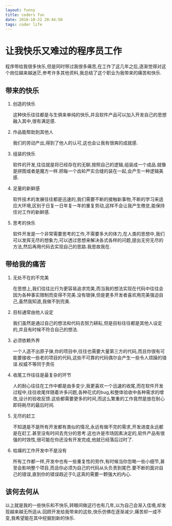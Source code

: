```yaml
---
layout: funny
title: coders fun
date: 2018-10-22 20:44:50
tags: coder life
---
```


# 让我快乐又难过的程序员工作

程序带给我很多快乐,但是同时带过我很多痛苦,在工作了这几年之后,逐渐觉得对这个岗位越来越迷茫,参考许多其他资料,我总结了这个职业为我带来的痛苦和快乐.

<!-- more -->

## 带来的快乐

1. 创造的快乐

    这种快乐往往都是与生俱来单纯的快乐,并且软件产品可以加入开发自己的思想融入其中,很有满足感.

2. 作品能帮助到其他人

    我们的劳动产出,得到了他人的认可,这也会让我有很爽的成就感.

3. 组装的快乐

    软件的开发,往往就是将已经存在的无聊,按照自己的逻辑,组装成一个成品.就像是拼图或者是魔方一样.把每一个齿轮严实合缝的装在一起,会产生一种逻辑美感.

4. 足量的新鲜感

    软件技术的发展往往都是迅速的,我们需要不断的接触新事物,不断的学习来适应大环境,区别于日复一日年复一年的重复劳动,这样不会让我产生倦怠,能保持住对工作的新鲜感.

5. 思考的快乐

    软件开发是一个非常需要思考的工作,不需要多大的体力,在人类的思想中,我们可以发挥无尽的想象力,可以透过思想来解决各式各样的问题,提出无穷无尽的方法,然后再用代码去实现自己的思路.我思故我在.

## 带给我的痛苦

1. 无处不在的不完美

    在思想上,我们往往比行为更容易追求完美,而当我的想法实现在代码中往往会因为各种事实限制而变得不完美.没有银弹,但是更多开发者喜欢用完美强迫自己,虽然我知道,我做不到完美.

2. 目标通常由他人设定

    我们虽然是通过自己的想法和代码去努力耕耘,但是目标往往都是其他人设定的,并且有时候不符合自己的想法.

3. 必须依赖外界

    一个人造不出原子弹,你的项目中,往往也需要大量第三方的代码,而且你很有可能要接收一些老的项目的代码,这些不可靠的代码偶尔会产生一些令人烦躁的错误.权威不等同于责任

4. 收尾工作往往是最复杂的环节

    人的耐心往往在工作中都是由多变少,我更喜欢一个迅速的收尾,而在软件开发过程中,往往收尾伴随着许多问题,各种花式的bug,和整体验收中各种需求的增改,设计的验收反馈.这些都需要更多的时间,而这么繁重的工作竟然是放在耐心即将耗尽的最后时间.

5. 无尽的赶工

    不知道是不是所有开发都有类似的情况,永远有做不完的需求,开发进度永远都是在赶工.甚至没有时间去充分的思考.这也许是市场因素决定的,软件产品有很强的时效性,很可能在你还没有开发完成,他就已经落后过时了.

6. 枯燥的工作开发中不是没有

    所有工作都一样,开发中也有一些重复性的劳作,有时候当你忽略一些小细节,甚至会影响整个项目,而且你必须为自己的代码从头负责到尾巴.要不断的面对自己的错误,直到你的错误趋近于0,这真的需要一颗强大的内心.

## 该何去何从

以上就是我的一些快乐和不快乐,转眼间做这行也有几年,以为自己会渐入佳境,却发现越来越无所适从.回顾开发给我带来的这些,快乐仿佛在逐渐减少,痛苦却一成不变,我希望能在其中挖掘到新的快乐.